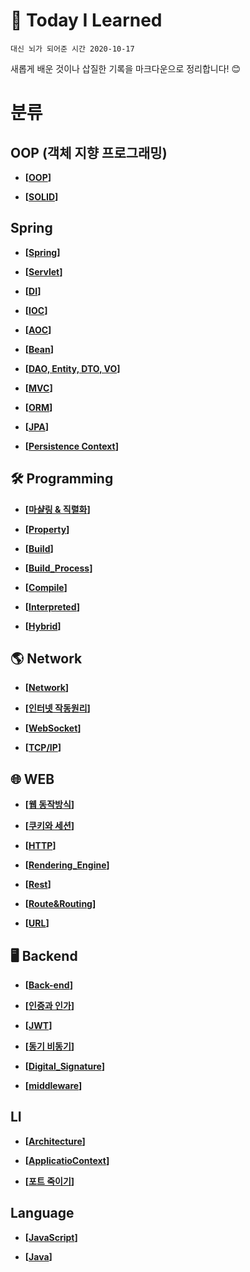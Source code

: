 # 🧠 Today I Learned
 `대신 뇌가 되어준 시간 2020-10-17`

 새롭게 배운 것이나 삽질한 기록을 마크다운으로 정리합니다! 😊


# 분류

## OOP (객체 지향 프로그래밍)

- __[[OOP](https://github.com/honghyunin/TIL/blob/main/oop/oop.md)]__

- __[[SOLID](https://github.com/honghyunin/TIL/blob/main/oop/SOLID.md)]__

## Spring

- __[[Spring](https://github.com/honghyunin/TIL/blob/main/Spring/Spring.md)]__

- __[[Servlet](https://github.com/honghyunin/TIL/blob/main/Spring/Servlet/Servlet.md)]__

- __[[DI](https://github.com/honghyunin/TIL/blob/main/Spring/DI.md)]__

- __[[IOC](https://github.com/honghyunin/TIL/blob/main/Spring/IOC.md)]__

- __[[AOC](https://github.com/honghyunin/TIL/blob/main/Spring/AOP.md)]__

- __[[Bean](https://github.com/honghyunin/TIL/blob/main/Spring/Bean.md)]__

- __[[DAO, Entity, DTO, VO](https://github.com/honghyunin/TIL/blob/main/Spring/DAO_Entity_DTO_VO.md)]__

- __[[MVC](https://github.com/honghyunin/TIL/blob/main/Spring/MVC.md)]__

- __[[ORM](https://github.com/honghyunin/TIL/blob/main/Spring/ORM.md)]__

- __[[JPA](https://github.com/honghyunin/TIL/blob/main/Spring/JPA.md)]__

- __[[Persistence Context](https://github.com/honghyunin/TIL/blob/main/Spring/Persistence_Context.md)]__

## 🛠️ Programming

- __[[마샬링 & 직렬화](https://github.com/honghyunin/TIL/blob/main/Programming/Marshalling/Marshalling.md)]__

- __[[Property](https://github.com/honghyunin/TIL/blob/main/Programming/property/property.md)]__

- __[[Build](https://github.com/honghyunin/TIL/blob/main/Programming/Build/README.md)]__
      
- __[[Build_Process](https://github.com/honghyunin/TIL/blob/main/Programming/Build/Build_Process.md)]__

- __[[Compile](https://github.com/honghyunin/TIL/blob/main/Programming/Build/Compile.md)]__

- __[[Interpreted](https://github.com/honghyunin/TIL/blob/main/Programming/Build/Interpreted.md)]__

- __[[Hybrid](https://github.com/honghyunin/TIL/blob/main/Programming/Build/Hybrid.md)]__
## 🌎 Network

- __[[Network](https://github.com/honghyunin/TIL/blob/main/Network/network.md)]__

- __[[인터넷 작동원리](https://github.com/honghyunin/TIL/blob/main/Network/Internet/Internet_Struct.md)]__

- __[[WebSocket](https://github.com/honghyunin/TIL/blob/main/Network/Internet/WebSocket.md)]__

- __[[TCP/IP](https://github.com/honghyunin/TIL/blob/main/Network/Internet/TCP%26IP.md)]__

## 🌐 WEB

- __[[웹 동작방식](https://github.com/honghyunin/TIL/blob/main/web-struct.md)]__

- __[[쿠키와 세션](https://github.com/honghyunin/TIL/blob/main/Cookie_and_Session.md)]__

- __[[HTTP](https://github.com/honghyunin/TIL/blob/main/HTTP.md)]__

- __[[Rendering_Engine](https://github.com/honghyunin/TIL/blob/main/Rendering%20engine.md)]__

- __[[Rest](https://github.com/honghyunin/TIL/blob/main/REST.md)]__

- __[[Route&Routing](https://github.com/honghyunin/TIL/blob/main/Route&Routing.md)]__

- __[[URL](https://github.com/honghyunin/TIL/blob/main/URL.md)]__

## 🖥️ Backend
- __[[Back-end](https://github.com/honghyunin/TIL/blob/main/Backend.md)]__

- __[[인증과 인가](https://github.com/honghyunin/TIL/blob/main/Authentication&Authorization.md)]__

- __[[JWT](https://github.com/honghyunin/TIL/blob/main/JWT.md)]__

- __[[동기 비동기](https://github.com/honghyunin/TIL/blob/main/Concurrency&Parallelism.md)]__

- __[[Digital_Signature](https://github.com/honghyunin/TIL/blob/main/Digital_Signature.md)]__

- __[[middleware](https://github.com/honghyunin/TIL/blob/main/Middleware.md)]__

## LI

- __[[Architecture](https://github.com/honghyunin/TIL/blob/main/LI/Programming/Architecture.md)]__

- __[[ApplicatioContext](https://github.com/honghyunin/TIL/blob/main/LI/Programming/ApplicatioContext.md)]__

- __[[포트 죽이기](https://github.com/honghyunin/TIL/blob/main/LI/Programming/portkill)]__

## Language
- __[[JavaScript](https://github.com/honghyunin/TIL/blob/main/language/JavaScript/javascript.md " ")]__

- __[[Java](https://github.com/honghyunin/TIL/blob/main/language/Java/Java.md)]__